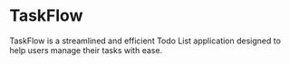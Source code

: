 # TaskFlow
TaskFlow is a streamlined and efficient Todo List application designed to help users manage their tasks with ease.
